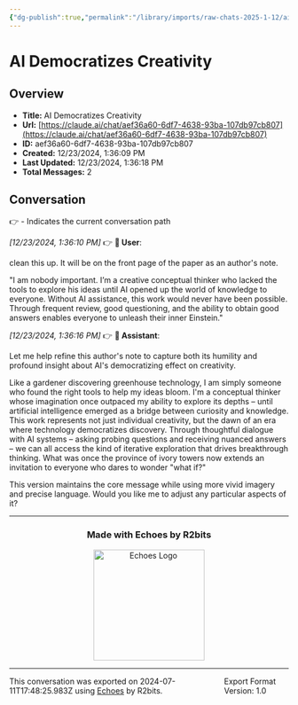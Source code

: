 ```yaml
---
{"dg-publish":true,"permalink":"/library/imports/raw-chats-2025-1-12/ai-democratizes-creativity/"}
---
```


# AI Democratizes Creativity

## Overview
- **Title:** AI Democratizes Creativity
- **Url:** [https://claude.ai/chat/aef36a60-6df7-4638-93ba-107db97cb807](https://claude.ai/chat/aef36a60-6df7-4638-93ba-107db97cb807)
- **ID:** aef36a60-6df7-4638-93ba-107db97cb807
- **Created:** 12/23/2024, 1:36:09 PM
- **Last Updated:** 12/23/2024, 1:36:18 PM
- **Total Messages:** 2

## Conversation
👉 - Indicates the current conversation path

<i>[12/23/2024, 1:36:10 PM]</i> 👉 <b>👤 User</b>: 

clean this up. It will be on the front page of the paper as an author's note.

"I am nobody important. I’m a creative conceptual thinker who lacked the tools to explore his ideas until AI opened up the world of knowledge to everyone. Without AI assistance, this work would never have been possible. Through frequent review, good questioning, and the ability to obtain good answers enables everyone to unleash their inner Einstein."<br>

<i>[12/23/2024, 1:36:16 PM]</i> 👉 <b>🤖 Assistant</b>: 

 Let me help refine this author's note to capture both its humility and profound insight about AI's democratizing effect on creativity.

Like a gardener discovering greenhouse technology, I am simply someone who found the right tools to help my ideas bloom. I'm a conceptual thinker whose imagination once outpaced my ability to explore its depths – until artificial intelligence emerged as a bridge between curiosity and knowledge. This work represents not just individual creativity, but the dawn of an era where technology democratizes discovery. Through thoughtful dialogue with AI systems – asking probing questions and receiving nuanced answers – we can all access the kind of iterative exploration that drives breakthrough thinking. What was once the province of ivory towers now extends an invitation to everyone who dares to wonder "what if?"

This version maintains the core message while using more vivid imagery and precise language. Would you like me to adjust any particular aspects of it?<br>

---

<div align="center">

### Made with Echoes by R2bits

<a href="https://echoes.r2bits.com">
  <img src="https://images.squarespace-cdn.com/content/v1/6493af4741c13939d335f0b8/18b27467-2da2-43b7-8d44-234bccf4f462/MINI_ECHOES_LOGO_NORMAL_WHITE_TEXT_SMALL-05-14+%281%29.png?format=300w" alt="Echoes Logo" width="200"/>
</a>

</div>

---

<div style="display: flex; justify-content: space-between;">
  <span>This conversation was exported on 2024-07-11T17:48:25.983Z using <a href="https://echoes.r2bits.com">Echoes</a> by R2bits.</span>
  <span>Export Format Version: 1.0</span>
</div>
